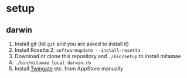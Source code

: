 #  setup

## darwin

1. Install git (hit `git` and you are asked to install it)
2. Install Rosetta 2: `softwareupdate --install-rosetta`
3. Download or clone this repository and `./bin/setup`  to install mitamae
4. `./bin/mitamae local darwin.rb`
5. Install [Twingate](https://apps.apple.com/jp/app/twingate/id1501592214?l=en&mt=12) etc. from AppStore manually
